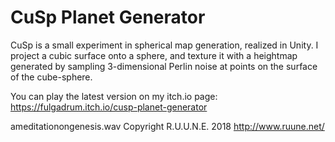 # CuSp Planet Generator
CuSp is a small experiment in spherical map generation, realized in Unity. I project a cubic surface onto a sphere, and texture it with a heightmap generated by sampling 3-dimensional Perlin noise at points on the surface of the cube-sphere. 

You can play the latest version on my itch.io page: https://fulgadrum.itch.io/cusp-planet-generator

ameditationongenesis.wav Copyright R.U.U.N.E. 2018 http://www.ruune.net/
